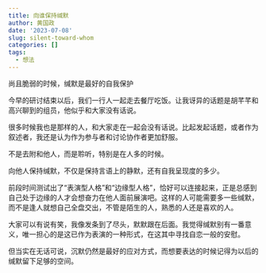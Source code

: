 ```yaml
---
title: 向谁保持缄默
author: 黄国政
date: '2023-07-08'
slug: silent-toward-whom
categories: []
tags:
  - 想法
---
```


尚且脆弱的时候，缄默是最好的自我保护

<!--more-->

今早的研讨结束以后，我们一行人一起走去餐厅吃饭。让我讶异的话题是胡芊芊和高兴聊到的组员，他似乎和大家没有话说。

很多时候我也是那样的人，和大家走在一起会没有话说。比起发起话题，或者作为叙述者，我还是认为作为参与者和讨论协作者更加舒服。

不是去附和他人，而是聆听，特别是在人多的时候。

向他人保持缄默，不仅是保持言语上的静默，还有自我呈现度的多少。

前段时间测试出了“表演型人格”和“边缘型人格”，恰好可以连接起来，正是总感到自己处于边缘的人才会想奋力在他人面前展演吧。这样的人可能需要多一些缄默，而不是逢人就想自己全盘交出，不管是陌生的人，熟悉的人还是喜欢的人。

大家可以有说有笑，我像发条到了尽头，默默跟在后面。我觉得缄默别有一番意义，唯一担心的是这已作为表演的一种形式，在这其中寻找自恋一般的安慰。

但当实在无话可说，沉默仍然是最好的应对方式，而想要表达的时候记得为以后的缄默留下足够的空间。